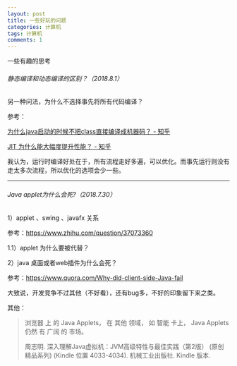 ```yaml
---
layout: post
title: 一些好玩的问题
categories: 计算机
tags: 计算机
comments: 1
---
```




一些有趣的思考





###### 静态编译和动态编译的区别？（2018.8.1）

另一种问法，为什么不选择事先将所有代码编译？



参考：

[为什么java启动的时候不把class直接编译成机器码？ - 知乎](https://www.zhihu.com/question/264098743)

[JIT 为什么能大幅度提升性能？ - 知乎](https://www.zhihu.com/question/19672491)



我认为，运行时编译好处在于，所有流程走好多遍，可以优化。而事先运行则没有走太多次流程，所以优化的选项会少一些。

---

###### Java applet为什么会死?（2018.7.30）

1）applet 、swing 、javafx 关系

参考：https://www.zhihu.com/question/37073360

1.1）applet 为什么要被代替？



2）java 桌面或者web插件为什么会死？

参考：https://www.quora.com/Why-did-client-side-Java-fail

大致说，开发竞争不过其他（不好看），还有bug多，不好的印象留下来之类。



其他：

> 浏览器 上 的 Java Applets， 在 其他 领域， 如 智能 卡上， Java Applets 仍然 有 广阔 的 市场。
>
> 周志明. 深入理解Java虚拟机：JVM高级特性与最佳实践（第2版） (原创精品系列) (Kindle 位置 4033-4034). 机械工业出版社. Kindle 版本. 



